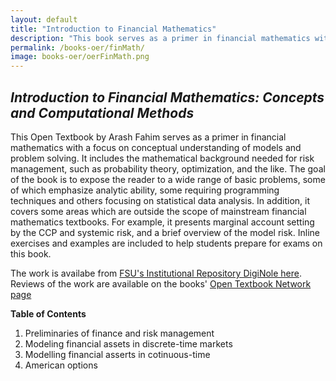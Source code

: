 ```yaml
---
layout: default
title: "Introduction to Financial Mathematics"
description: "This book serves as a primer in financial mathematics with a focus on conceptual understanding of models and problem solving. It includes the mathematical background needed for risk management, such as probability theory, optimization, and the like."
permalink: /books-oer/finMath/
image: books-oer/oerFinMath.png
---
```

## _Introduction to Financial Mathematics: Concepts and Computational Methods_  
This Open Textbook by Arash Fahim serves as a primer in financial mathematics with a focus on conceptual understanding of models and problem solving. It includes the mathematical background needed for risk management, such as probability theory, optimization, and the like. The goal of the book is to expose the reader to a wide range of basic problems, some of which emphasize analytic ability, some requiring programming techniques and others focusing on statistical data analysis. In addition, it covers some areas which are outside the scope of mainstream financial mathematics textbooks. For example, it presents marginal account setting by the CCP and systemic risk, and a brief overview of the model risk. Inline exercises and examples are included to help students prepare for exams on this book.

The work is availabe from [FSU's Institutional Repository DigiNole here](http://fsu.digital.flvc.org/islandora/object/fsu%3A657877). Reviews of the work are available on the books' [Open Textbook Network page](https://open.umn.edu/opentextbooks/textbooks/747)


**Table of Contents**
1. Preliminaries of finance and risk management
2. Modeling financial assets in discrete-time markets
3. Modelling financial asserts in cotinuous-time
4. American options


